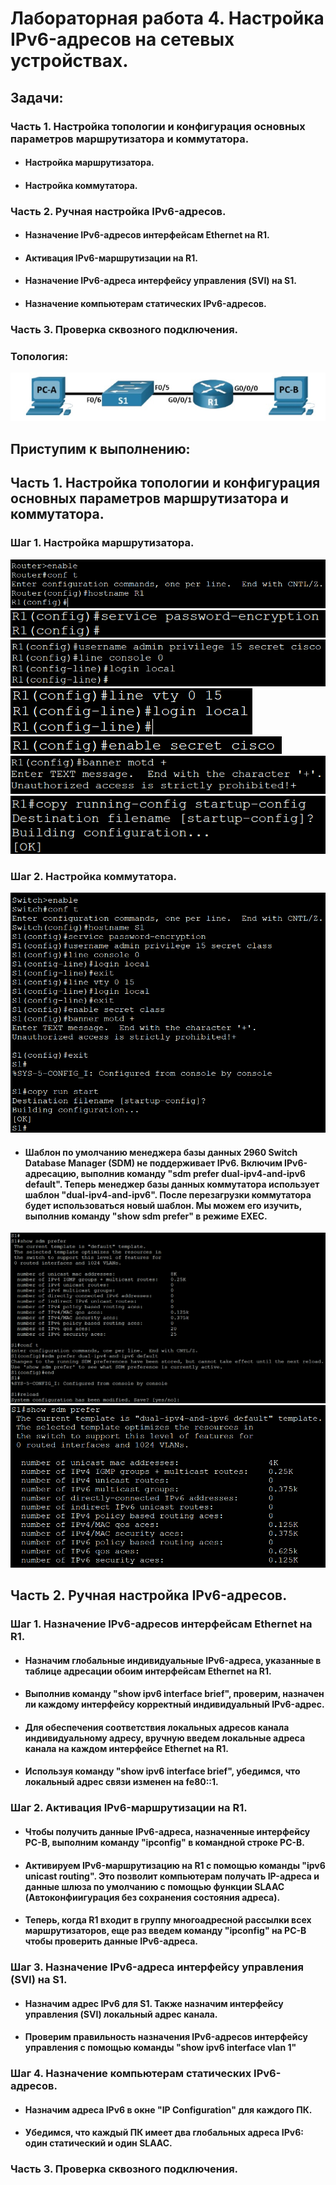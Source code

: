 # Лабораторная работа 4. Настройка IPv6-адресов на сетевых устройствах.
## Задачи:
### Часть 1. Настройка топологии и конфигурация основных параметров маршрутизатора и коммутатора.
- #### Настройка маршрутизатора.
- #### Настройка коммутатора.
### Часть 2. Ручная настройка IPv6-адресов.
- #### Назначение IPv6-адресов интерфейсам Ethernet на R1.
- #### Активация IPv6-маршрутизации на R1.
- #### Назначение IPv6-адреса интерфейсу управления (SVI) на S1.
- #### Назначение компьютерам статических IPv6-адресов.
### Часть 3. Проверка сквозного подключения.

### Топология:
![](https://github.com/OlegLarionov999/Images/blob/main/dtRUW_Y21ZA.jpg)

## Приступим к выполнению:
## Часть 1. Настройка топологии и конфигурация основных параметров маршрутизатора и коммутатора.
### Шаг 1. Настройка маршрутизатора.
![](https://github.com/OlegLarionov999/Images/blob/main/1.png)
![](https://github.com/OlegLarionov999/Images/blob/main/3.png)
![](https://github.com/OlegLarionov999/Images/blob/main/2.png)
![](https://github.com/OlegLarionov999/Images/blob/main/5.png)
![](https://github.com/OlegLarionov999/Images/blob/main/4.png)
![](https://github.com/OlegLarionov999/Images/blob/main/6.png)
![](https://github.com/OlegLarionov999/Images/blob/main/7.png)

### Шаг 2. Настройка коммутатора.
![](https://github.com/OlegLarionov999/Images/blob/main/8.png)

- #### Шаблон по умолчанию менеджера базы данных 2960 Switch Database Manager (SDM) не поддерживает IPv6. Включим IPv6-адресацию, выполнив команду "sdm prefer dual-ipv4-and-ipv6 default". Теперь менеджер базы данных коммутатора использует шаблон "dual-ipv4-and-ipv6". После перезагрузки коммутатора будет использоваться новый шаблон. Мы можем его изучить, выполнив команду "show sdm prefer" в режиме EXEC.
![](https://github.com/OlegLarionov999/Images/blob/main/9.png)
![](https://github.com/OlegLarionov999/Images/blob/main/10.png)

## Часть 2. Ручная настройка IPv6-адресов.
### Шаг 1. Назначение IPv6-адресов интерфейсам Ethernet на R1.
- #### Назначим глобальные индивидуальные IPv6-адреса, указанные в таблице адресации обоим интерфейсам Ethernet на R1.

- #### Выполнив команду "show ipv6 interface brief", проверим, назначен ли каждому интерфейсу корректный индивидуальный IPv6-адрес. 

- #### Для обеспечения соответствия локальных адресов канала индивидуальному адресу, вручную введем локальные адреса канала на каждом интерфейсе Ethernet на R1.

- #### Используя команду "show ipv6 interface brief", убедимся, что локальный адрес связи изменен на fe80::1. 

### Шаг 2. Активация IPv6-маршрутизации на R1.
- #### Чтобы получить данные IPv6-адреса, назначенные интерфейсу PC-B, выполним команду "ipconfig" в командной строке PC-B.  

- #### Активируем IPv6-маршрутизацию на R1 с помощью команды "ipv6 unicast routing". Это позволит компьютерам получать IP-адреса и данные шлюза по умолчанию с помощью функции SLAAC (Автоконфиигурация без сохранения состояния адреса).

- #### Теперь, когда R1 входит в группу многоадресной рассылки всех маршрутизаторов, еще раз введем команду "ipconfig" на PC-B чтобы проверить данные IPv6-адреса.

### Шаг 3. Назначение IPv6-адреса интерфейсу управления (SVI) на S1.
- #### Назначим адрес IPv6 для S1. Также назначим интерфейсу управления (SVI) локальный адрес канала.

- #### Проверим правильность назначения IPv6-адресов интерфейсу управления с помощью команды "show ipv6 interface vlan 1"

### Шаг 4. Назначение компьютерам статических IPv6-адресов.
- #### Назначим адреса IPv6 в окне "IP Configuration" для каждого ПК.

- #### Убедимся, что каждый ПК имеет два глобальных адреса IPv6: один статический и один SLAAC.

### Часть 3. Проверка сквозного подключения.
